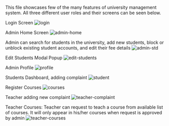 This file showcases few of the many features of university management system. All three different user roles and their screens can be seen below.

Login Screen
![login](https://user-images.githubusercontent.com/61201856/124819164-5aaf1480-df85-11eb-912e-26e8f5b75838.png)

Admin Home Screen
![admin-home](https://user-images.githubusercontent.com/61201856/124819052-318e8400-df85-11eb-8a0b-ca08e25a562b.png)

Admin can search for students in the university, add new students, block or unblock existing student accounts, and edit their fee details
![admin-std](https://user-images.githubusercontent.com/61201856/124819349-9813a200-df85-11eb-815a-48c7ffed60bd.png)

Edit Students Modal Popup
![edit-students](https://user-images.githubusercontent.com/61201856/124819381-9fd34680-df85-11eb-97e1-3ca6b0d54d29.png)

Admin Profile
![profile](https://user-images.githubusercontent.com/61201856/124819513-c7c2aa00-df85-11eb-91ee-53dec9cbebe7.png)

Students Dashboard, adding complaint
![student](https://user-images.githubusercontent.com/61201856/124819600-de690100-df85-11eb-9683-42584a0574e4.png)

Register Courses
![courses](https://user-images.githubusercontent.com/61201856/124819666-f476c180-df85-11eb-9dc2-e85adf71fd95.png)

Teacher adding new complaint
![teacher-complaint](https://user-images.githubusercontent.com/61201856/124819703-06586480-df86-11eb-894c-f125df0c6f13.png)

Teacher Courses: Teacher can request to teach a course from available list of courses.
It will only appear in his/her courses when request is approved by admin
![teacher-courses](https://user-images.githubusercontent.com/61201856/124820059-736bfa00-df86-11eb-8759-09d5fd3d24a3.png)
